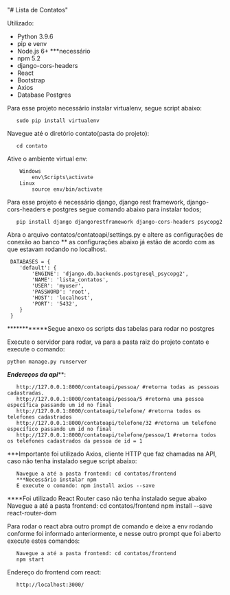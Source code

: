 "# Lista de Contatos" 

Utilizado:

- Python 3.9.6
- pip e venv
- Node.js 6+ ***necessário
- npm 5.2
- django-cors-headers
- React
- Bootstrap
- Axios
- Database Postgres

Para esse projeto necessário instalar virtualenv, segue script abaixo:
 ```
	sudo pip install virtualenv
 ```
Navegue até o diretório contato(pasta do projeto):
 ```
	cd contato
```
Ative o ambiente virtual env:

```
	Windows
		env\Scripts\activate
	Linux
 		source env/bin/activate
 ```
Para esse projeto é necessário django, django rest framework, django-cors-headers e postgres
segue comando abaixo para instalar todos;
 
 ```
	pip install django djangorestframework django-cors-headers psycopg2
 ```

Abra o arquivo contatos/contatoapi/settings.py e altere as configurações de conexão ao banco
** as configurações abaixo já estão de acordo com as que estavam rodando no localhost.

```
 DATABASES = {
    'default': {
        'ENGINE': 'django.db.backends.postgresql_psycopg2',
        'NAME': 'lista_contatos',
        'USER': 'myuser',
        'PASSWORD': 'root',
        'HOST': 'localhost',
        'PORT': '5432',
    }
 }
 ```
************Segue anexo os scripts das tabelas para rodar no postgres


Execute o servidor para rodar, va para a pasta raiz do projeto contato e execute o comando:
 ```
 python manage.py runserver
 ```

*****Endereços da api*******:
 ```
	http://127.0.0.1:8000/contatoapi/pessoa/ #retorna todas as pessoas cadastradas.
	http://127.0.0.1:8000/contatoapi/pessoa/5 #retorna uma pessoa específica passando um id no final
	http://127.0.0.1:8000/contatoapi/telefone/ #retorna todos os telefones cadastrados
	http://127.0.0.1:8000/contatoapi/telefone/32 #retorna um telefone específico passando um id no final
	http://127.0.0.1:8000/contatoapi/telefone/pessoa/1 #retorna todos os telefones cadastrados da pessoa de id = 1
 ```


***Importante foi utilizado Axios, cliente HTTP que faz chamadas na API, caso não tenha instalado segue script abaixo:

 ```
 	Navegue a até a pasta frontend: cd contatos/frontend
	***Necessário instalar npm
 	E execute o comando: npm install axios --save
 ```

****Foi utilizado React Router caso não tenha instalado segue abaixo
	Navegue a até a pasta frontend: cd contatos/frontend
	npm install --save react-router-dom

Para rodar o react abra outro prompt de comando e deixe a env rodando conforme foi informado anteriormente, 
e nesse outro prompt que foi aberto execute estes comandos:
 ```
	Navegue a até a pasta frontend: cd contatos/frontend
	npm start
 ```
Endereço do frontend com react:
 ```
	http://localhost:3000/
```
